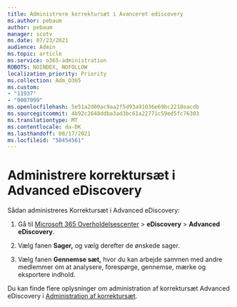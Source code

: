 ```yaml
---
title: Administrere korrektursæt i Avanceret ediscovery
ms.author: pebaum
author: pebaum
manager: scotv
ms.date: 07/23/2021
audience: Admin
ms.topic: article
ms.service: o365-administration
ROBOTS: NOINDEX, NOFOLLOW
localization_priority: Priority
ms.collection: Adm_O365
ms.custom:
- "11937"
- "9007099"
ms.openlocfilehash: 5e51a2d00ac9aa2f5d93a91036e69bc2218eacdb
ms.sourcegitcommit: 4b92c2648ddba3ad3bc61a22771c59ed5fc76303
ms.translationtype: MT
ms.contentlocale: da-DK
ms.lasthandoff: 08/17/2021
ms.locfileid: "58454561"
---
```

# <a name="managing-review-sets-in-advanced-ediscovery"></a>Administrere korrektursæt i Advanced eDiscovery

Sådan administreres Korrektursæt i Advanced eDiscovery:

1. Gå til [Microsoft 365 Overholdelsescenter](https://compliance.microsoft.com/)  >  **eDiscovery**  >  **Advanced eDiscovery**.

1. Vælg fanen **Sager,** og vælg derefter de ønskede sager.

1. Vælg fanen **Gennemse sæt,** hvor du kan arbejde sammen med andre medlemmer om at analysere, forespørge, gennemse, mærke og eksportere indhold.

Du kan finde flere oplysninger om administration af korrektursæt Advanced eDiscovery i [Administration af korrektursæt](https://docs.microsoft.com/microsoft-365/compliance/managing-review-sets).